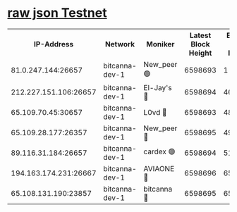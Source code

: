 [raw json Testnet](https://rpc-check.bcat.stavr.tech/bcat/rpc-bcat-result.json)
=


<table><tr><th>IP-Address</th><th>Network</th><th>Moniker</th><th>Latest Block Height</th><th>Earliest Block Height</th><th>Catching Up</th><th>Tx Index</th><th>Voting Power</th><th>Scan Time</th></tr><tr><td>81.0.247.144:26657</td><td>bitcanna-dev-1</td><td>New_peer 🟢</td><td>6598693</td><td>1</td><td>False</td><td>on</td><td>0</td><td>2024-02-25T06:35:15.937596020UTC</td></tr><tr><td>212.227.151.106:26657</td><td>bitcanna-dev-1</td><td>El-Jay's 🔴</td><td>6598694</td><td>4670391</td><td>False</td><td>on</td><td>2218164</td><td>2024-02-25T06:35:22.864391096UTC</td></tr><tr><td>65.109.70.45:30657</td><td>bitcanna-dev-1</td><td>L0vd 🔴</td><td>6598693</td><td>4828155</td><td>False</td><td>on</td><td>307920</td><td>2024-02-25T06:35:16.367069210UTC</td></tr><tr><td>65.109.28.177:26357</td><td>bitcanna-dev-1</td><td>New_peer 🔴</td><td>6598695</td><td>4952911</td><td>False</td><td>on</td><td>2237067</td><td>2024-02-25T06:35:23.647662305UTC</td></tr><tr><td>89.116.31.184:26657</td><td>bitcanna-dev-1</td><td>cardex 🟢</td><td>6598694</td><td>5185001</td><td>False</td><td>on</td><td>0</td><td>2024-02-25T06:35:23.261604718UTC</td></tr><tr><td>194.163.174.231:26667</td><td>bitcanna-dev-1</td><td>AVIAONE 🔴</td><td>6598696</td><td>6593911</td><td>False</td><td>on</td><td>1949865</td><td>2024-02-25T06:35:32.528146759UTC</td></tr><tr><td>65.108.131.190:23857</td><td>bitcanna-dev-1</td><td>bitcanna 🔴</td><td>6598695</td><td>6594695</td><td>False</td><td>off</td><td>378446</td><td>2024-02-25T06:35:23.960944107UTC</td></tr></table>